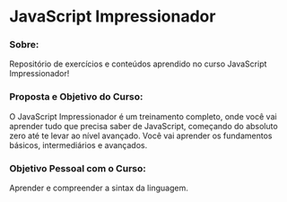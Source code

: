 # JavaScript Impressionador

### Sobre:

Repositório de exercícios e conteúdos aprendido no curso JavaScript Impressionador!

### Proposta e Objetivo do Curso:

O JavaScript Impressionador é um treinamento completo, onde você vai aprender
tudo que precisa saber de JavaScript, começando do absoluto zero até
te levar ao nível avançado. Você vai aprender os fundamentos básicos, intermediários e avançados.

### Objetivo Pessoal com o Curso:

Aprender e compreender a sintax da linguagem. 
